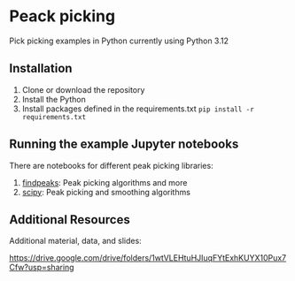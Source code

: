 # Peack picking
Pick picking examples in Python currently using Python 3.12

## Installation

1. Clone or download the repository
2. Install the Python
3. Install packages defined in the requirements.txt `pip install -r requirements.txt`

## Running the example Jupyter notebooks 

There are notebooks for different peak picking libraries:

1. [findpeaks](/code/01_find_peaks.ipynb): Peak picking algorithms and more
2. [scipy](/code/02_scipy_find_peaks.ipynb): Peak picking and smoothing algorithms 


## Additional Resources

Additional material, data, and slides:

https://drive.google.com/drive/folders/1wtVLEHtuHJIuqFYtExhKUYX10Pux7Cfw?usp=sharing
